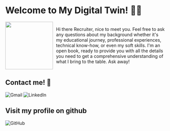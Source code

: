 # Welcome to My Digital Twin! 🚀🤖
<div id="header" style="display: flex; align-items: center;">
  <img src="https://www.pngall.com/wp-content/uploads/5/Profile-PNG-File.png" width="150"/>
  <p style = "margin-left:10px;">Hi there Recruiter, nice to meet you. Feel free to ask any questions about my background whether it's my educational journey, professional experiences, technical know-how, or even my soft skills. I'm an open book, ready to provide you with all the details you need to get a comprehensive understanding of what I bring to the table. Ask away!</p>
</div>



## Contact me! 🔗

![Gmail](https://img.shields.io/badge/Gmail-D14836?style=for-the-badge&logo=gmail&logoColor=white)
![LinkedIn](https://img.shields.io/badge/linkedin-%230077B5.svg?style=for-the-badge&logo=linkedin&logoColor=white)

## Visit my profile on github
![GitHub](https://img.shields.io/badge/github-%23121011.svg?style=for-the-badge&logo=github&logoColor=white)
